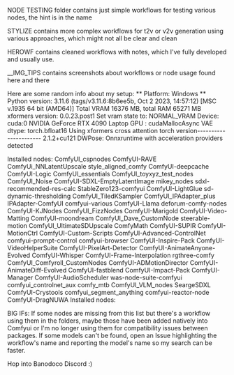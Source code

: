 NODE TESTING folder contains just simple workflows for testing various nodes, the hint is in the name

STYLIZE contains more complex workflows for t2v or v2v generation using various approaches, which might not all be clear and clean

HEROWF contains cleaned workflows with notes, which I've fully developed and usually use.

__IMG_TIPS contains screenshots about workflows or node usage found here and there

Here are some random info about my setup:
** Platform: Windows
** Python version: 3.11.6 (tags/v3.11.6:8b6ee5b, Oct  2 2023, 14:57:12) [MSC v.1935 64 bit (AMD64)]
Total VRAM 16376 MB, total RAM 65271 MB
xformers version: 0.0.23.post1
Set vram state to: NORMAL_VRAM
Device: cuda:0 NVIDIA GeForce RTX 4090 Laptop GPU : cudaMallocAsync
VAE dtype: torch.bfloat16
Using xformers cross attention
torch version---------------------- 2.1.2+cu121
DWPose: Onnxruntime with acceleration providers detected

Installed nodes:
   ComfyUI_cspnodes
   ComfyUI-RAVE
   ComfyUi_NNLatentUpscale
   style_aligned_comfy
   ComfyUI-deepcache
   ComfyUI-Logic
   ComfyUI_essentials
   ComfyUI_toyxyz_test_nodes
   ComfyUI_Noise
   ComfyUI-SDXL-EmptyLatentImage
   mikey_nodes
   sdxl-recommended-res-calc
   StableZero123-comfyui
   ComfyUI-LightGlue
   sd-dynamic-thresholding
   ComfyUI_TiledKSampler
   ComfyUI_IPAdapter_plus
   IPAdapter-ComfyUI
   comfyui-various
   ComfyUI-Llama
   deforum-comfy-nodes
   ComfyUI-KJNodes
   ComfyUI_FizzNodes
   ComfyUI-Marigold
   ComfyUI-Video-Matting
   ComfyUI-moondream
   ComfyUI_Dave_CustomNode
   steerable-motion
   ComfyUI_UltimateSDUpscale
   ComfyMath
   ComfyUI-SUPIR
   ComfyUI-MotionCtrl
   ComfyUI-Custom-Scripts
   ComfyUI-Advanced-ControlNet
   comfyui-prompt-control
   comfyui-browser
   ComfyUI-Inspire-Pack
   ComfyUI-VideoHelperSuite
   ComfyUI-PixelArt-Detector
   ComfyUI-AnimateAnyone-Evolved
   ComfyUI-Whisper
   ComfyUI-Frame-Interpolation
   rgthree-comfy
   ComfyUI_Comfyroll_CustomNodes
   ComfyUI-ADMotionDirector
   ComfyUI-AnimateDiff-Evolved
   ComfyUI-fastblend
   ComfyUI-Impact-Pack
   ComfyUI-Manager
   ComfyUI-AudioScheduler
   was-node-suite-comfyui
   comfyui_controlnet_aux
   comfy_mtb
   ComfyUI_VLM_nodes
   SeargeSDXL
   ComfyUI-Crystools
   comfyui_segment_anything
   comfyui-reactor-node
   ComfyUI-DragNUWA
   Installed nodes:

BIG IFs:
If some nodes are missing from this list but there's a workflow using them in the folders, maybe those have been added natively into Comfyui or I'm no longer using them for compatibility issues between packages.
If some models can't be found, open an Issue highlighting the workflow's name and reporting the model's name so my search can be faster.

Hop into Banodoco Discord :)
